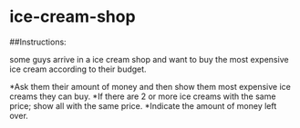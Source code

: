 # ice-cream-shop

##Instructions:

some guys arrive in a ice cream shop and want to buy the most expensive
ice cream according to their budget.

*Ask them their amount of money and then show them most expensive ice
creams they can buy.
*If there are 2 or more ice creams with the same price; show all with
the same price.
*Indicate the amount of money left over.
